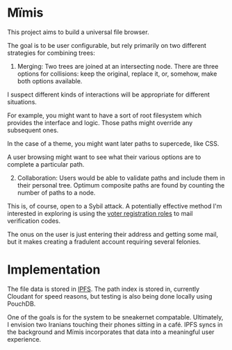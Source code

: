 # Μïmis

This project aims to build a universal file browser.

The goal is to be user configurable, but rely primarily on two different strategies for combining trees:

1. Merging: Two trees are joined at an intersecting node. There are three options for collisions: keep the original, replace it, or, somehow, make both options available.

I suspect different kinds of interactions will be appropriate for different situations.

For example, you might want to have a sort of root filesystem which provides the interface and logic. Those paths might override any subsequent ones.

In the case of a theme, you might want later paths to supercede, like CSS.

A user browsing might want to see what their various options are to complete a particular path.

2. Collaboration: Users would be able to validate paths and include them in their personal tree. Optimum composite paths are found by counting the number of paths to a node.

This is, of course, open to a Sybil attack. A potentially effective method I'm interested in exploring is using the [voter registration roles](http://voterlist.electproject.org) to mail verification codes.

The onus on the user is just entering their address and getting some mail, but it makes creating a fradulent account requiring several felonies.

# Implementation

The file data is stored in [IPFS](//ipfs.io). The path index is stored in, currently Cloudant for speed reasons, but testing is also being done locally using PouchDB.

One of the goals is for the system to be sneakernet compatable. Ultimately, I envision two Iranians touching their phones sitting in a café. IPFS syncs in the background and Μïmis incorporates that data into a meaningful user experience.
